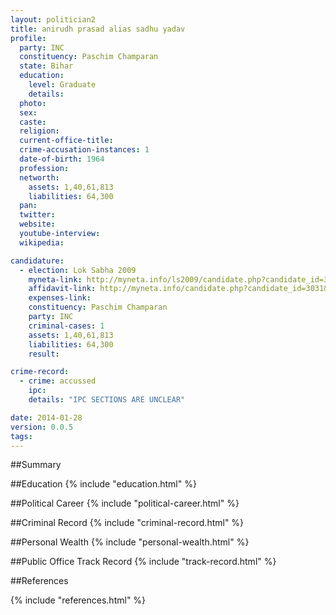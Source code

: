 ```yaml
---
layout: politician2
title: anirudh prasad alias sadhu yadav
profile: 
  party: INC
  constituency: Paschim Champaran
  state: Bihar
  education: 
    level: Graduate
    details: 
  photo: 
  sex: 
  caste: 
  religion: 
  current-office-title: 
  crime-accusation-instances: 1
  date-of-birth: 1964
  profession: 
  networth: 
    assets: 1,40,61,813
    liabilities: 64,300
  pan: 
  twitter: 
  website: 
  youtube-interview: 
  wikipedia: 

candidature: 
  - election: Lok Sabha 2009
    myneta-link: http://myneta.info/ls2009/candidate.php?candidate_id=3031
    affidavit-link: http://myneta.info/candidate.php?candidate_id=3031&scan=original
    expenses-link: 
    constituency: Paschim Champaran 
    party: INC
    criminal-cases: 1
    assets: 1,40,61,813
    liabilities: 64,300
    result:  

crime-record: 
  - crime: accussed
    ipc: 
    details: "IPC SECTIONS ARE UNCLEAR" 

date: 2014-01-28
version: 0.0.5
tags: 
---
```

##Summary


##Education
{% include "education.html" %}


##Political Career
{% include "political-career.html" %}


##Criminal Record
{% include "criminal-record.html" %}


##Personal Wealth
{% include "personal-wealth.html" %}


##Public Office Track Record
{% include "track-record.html" %}


##References


{% include "references.html" %}